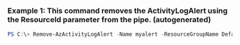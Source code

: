 ### Example 1: This command removes the ActivityLogAlert using the ResourceId parameter from the pipe. (autogenerated)
```powershell
PS C:\> Remove-AzActivityLogAlert -Name myalert -ResourceGroupName Default-Web-CentralUS
```


